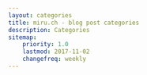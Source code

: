 ```yaml
---
layout: categories
title: miru.ch - blog post categories
description: Categories
sitemap:
    priority: 1.0
    lastmod: 2017-11-02
    changefreq: weekly
---
```

